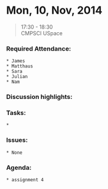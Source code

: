 # Mon, 10, Nov, 2014  
> 17:30 - 18:30  
> CMPSCI USpace  

### Required Attendance:  
	* James  
	* Matthaus  
	* Sara  
	* Julian 
	* Nam  

### Discussion highlights:  
	
	
### Tasks:  
	* 
	
### Issues:  
	* None  

### Agenda:  
	* assignment 4
